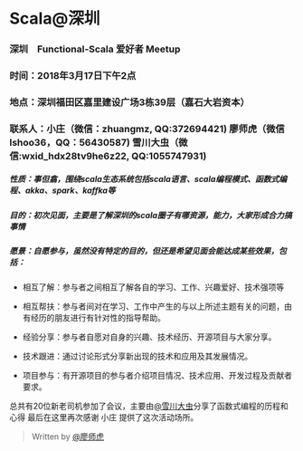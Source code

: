 
# Scala@深圳

### 深圳　Functional-Scala 爱好者 Meetup

### 时间：2018年3月17日下午2点

### 地点：深圳福田区嘉里建设广场3栋39层（嘉石大岩资本）

### 联系人：小庄（微信：zhuangmz, QQ:372694421) 廖师虎（微信lshoo36，QQ：56430587) 雪川大虫（微信:wxid_hdx28tv9he6z22, QQ:1055747931)

##### 性质：事但翕，围绕scala生态系统包括scala语言、scala编程模式、函数式编程、akka、spark、kaffka等

##### 目的：初次见面，主要是了解深圳的scala圈子有哪资源，能力，大家形成合力搞事情

##### 愿景：自愿参与，虽然没有特定的目的，但还是希望见面会能达成某些效果，包括：

- 相互了解：参与者之间相互了解各自的学习、工作、兴趣爱好、技术强项等

- 相互帮扶：参与者间对在学习、工作中产生的与以上所述主题有关的问题，由有经历的朋友进行有针对性的指导帮助。

- 经验分享：参与者自愿对自身的兴趣、技术经历、开源项目与大家分享。

- 技术跟进：通过讨论形式分享新出现的技术和应用及其发展情况。

- 项目参与：有开源项目的参与者介绍项目情况、技术应用、开发过程及贡献者要求。

总共有20位新老司机参加了会议，主要由[@雪川大虫](https://github.com/Bayakala)分享了函数式编程的历程和心得
最后在这里再次感谢 小庄 提供了这次活动场所。

> Written by [@廖师虎](https://github.com/lshoo)
